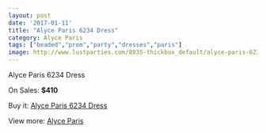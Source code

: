 ```yaml
---
layout: post
date: '2017-01-11'
title: "Alyce Paris 6234 Dress"
category: Alyce Paris
tags: ["beaded","prom","party","dresses","paris"]
image: http://www.lustparties.com/8935-thickbox_default/alyce-paris-6234-dress.jpg
---
```

Alyce Paris 6234 Dress

On Sales: **$410**
<a href="https://www.lustparties.com/en/alyce-paris/3094-alyce-paris-6234-dress.html"><amp-img layout="responsive" width="600" height="600" src="//www.lustparties.com/8935-thickbox_default/alyce-paris-6234-dress.jpg" alt="Alyce Paris 6234 Dress 0" /></a>
<a href="https://www.lustparties.com/en/alyce-paris/3094-alyce-paris-6234-dress.html"><amp-img layout="responsive" width="600" height="600" src="//www.lustparties.com/8936-thickbox_default/alyce-paris-6234-dress.jpg" alt="Alyce Paris 6234 Dress 1" /></a>

Buy it: [Alyce Paris 6234 Dress](https://www.lustparties.com/en/alyce-paris/3094-alyce-paris-6234-dress.html "Alyce Paris 6234 Dress")

View more: [Alyce Paris](https://www.lustparties.com/en/7-alyce-paris "Alyce Paris")